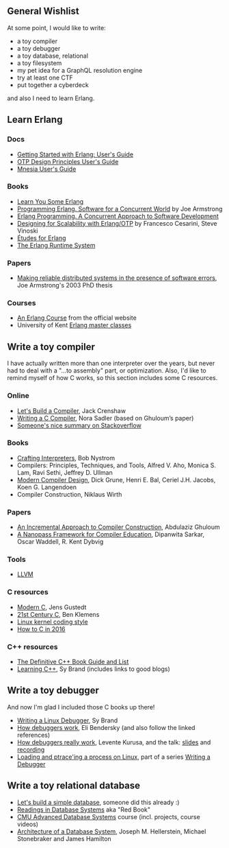 ## General Wishlist

At some point, I would like to write:

- a toy compiler
- a toy debugger
- a toy database, relational
- a toy filesystem
- my pet idea for a GraphQL resolution engine
- try at least one CTF
- put together a cyberdeck 

and also I need to learn Erlang.

## Learn Erlang

### Docs

- [Getting Started with Erlang: User's Guide](http://erlang.org/doc/getting_started/users_guide.html)
- [OTP Design Principles User's Guide](http://erlang.org/doc/design_principles/users_guide.html)
- [Mnesia User's Guide](http://erlang.org/doc/apps/mnesia/users_guide.html)

### Books

- [Learn You Some Erlang](https://learnyousomeerlang.com/content)
- [Programming Erlang. Software for a Concurrent World](http://shop.oreilly.com/product/9781937785536.do) by Joe Armstrong
- [Erlang Programming. A Concurrent Approach to Software Development](http://shop.oreilly.com/product/9780596518189.do) 
- [Designing for Scalability with Erlang/OTP](http://shop.oreilly.com/product/0636920024149.do) by Francesco Cesarini, Steve Vinoski
- [Études for Erlang](https://github.com/oreillymedia/etudes-for-erlang)
- [The Erlang Runtime System](https://blog.stenmans.org/theBeamBook/)

### Papers

- [Making reliable distributed systems in the presence of software errors](https://erlang.org/download/armstrong_thesis_2003.pdf), Joe Armstrong's 2003 PhD thesis

### Courses

- [An Erlang Course](https://www.erlang.org/course) from the official website
- University of Kent [Erlang master classes](https://www.cs.kent.ac.uk/ErlangMasterClasses/)

## Write a toy compiler

I have actually written more than one interpreter over the years, but never had to deal with a "...to assembly" part, or optimization. Also, I'd like to remind myself of how C works, so this section includes some C resources.

### Online

- [Let's Build a Compiler](https://compilers.iecc.com/crenshaw/), Jack Crenshaw
- [Writing a C Compiler](https://norasandler.com/archive/), Nora Sadler (based on Ghuloum’s paper)
- [Someone's nice summary on Stackoverflow](https://softwareengineering.stackexchange.com/a/165558)

### Books

- [Crafting Interpreters](https://craftinginterpreters.com/), Bob Nystrom
- Compilers: Principles, Techniques, and Tools, Alfred V. Aho, Monica S. Lam, Ravi Sethi, Jeffrey D. Ullman
- [Modern Compiler Design](https://dickgrune.com/Books/MCD_2nd_Edition/), Dick Grune, Henri E. Bal, Ceriel J.H. Jacobs, Koen G. Langendoen
- Compiler Construction, Niklaus Wirth

### Papers

- [An Incremental Approach to Compiler Construction](http://scheme2006.cs.uchicago.edu/11-ghuloum.pdf), Abdulaziz Ghuloum
- [A Nanopass Framework for Compiler Education](https://www.semanticscholar.org/paper/A-Nanopass-Framework-for-Compiler-Education%E2%88%97-Sarkar-Waddell/ef63ccac82166f1062b05c79c00e8930c191307a), Dipanwita Sarkar, Oscar Waddell, R. Kent Dybvig

### Tools

- [LLVM](https://llvm.org)

### C resources

- [Modern C](https://modernc.gforge.inria.fr/), Jens Gustedt
- [21st Century C](http://shop.oreilly.com/product/0636920025108.do), Ben Klemens
- [Linux kernel coding style](https://www.kernel.org/doc/html/latest/process/coding-style.html)
- [How to C in 2016](https://matt.sh/howto-c)

### C++ resources

- [The Definitive C++ Book Guide and List](https://stackoverflow.com/questions/388242/the-definitive-c-book-guide-and-list)
- [Learning C++](https://blog.tartanllama.xyz/learning-cpp/), Sy Brand (includes links to good blogs)

## Write a toy debugger

And now I'm glad I included those C books up there!

- [Writing a Linux Debugger](https://blog.tartanllama.xyz/posts/), Sy Brand
- [How debuggers work](https://eli.thegreenplace.net/tag/debuggers), Eli Bendersky (and also follow the linked references)
- [How debuggers really work](https://github.com/levex/debugger-talk/blob/master/article_opensourcecom/article.md), Levente Kurusa, and the talk: [slides](https://github.com/levex/debugger-talk/tree/master/talk) and [recording](https://archive.org/details/lca2018-Lets_write_a_Debugger)
- [Loading and ptrace'ing a process on Linux](http://system.joekain.com/2015/06/08/debugger.html), part of a series [Writing a Debugger](http://system.joekain.com/debugger/)

## Write a toy relational database

- [Let's build a simple database](https://cstack.github.io/db_tutorial/), someone did this already :)
- [Readings in Database Systems](http://www.redbook.io) aka "Red Book"
- [CMU Advanced Database Systems](https://15445.courses.cs.cmu.edu/fall2019/) course (incl. projects, course videos)
- [Architecture of a Database System](https://dsf.berkeley.edu/papers/fntdb07-architecture.pdf), Joseph M. Hellerstein, Michael Stonebraker and James Hamilton
